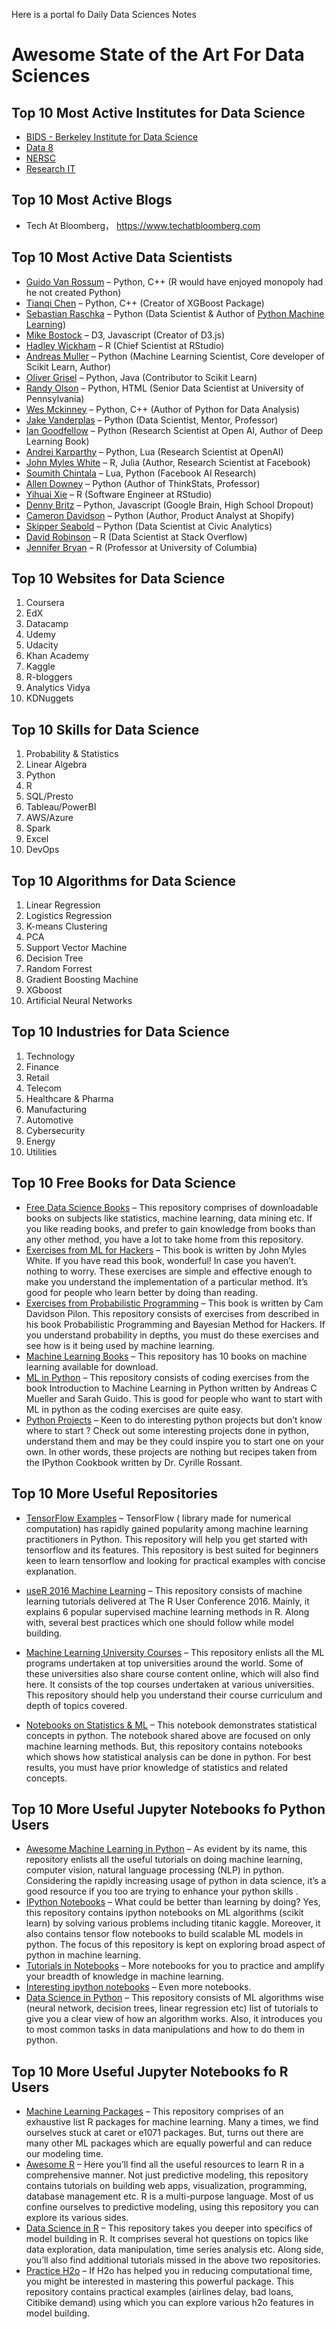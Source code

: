 Here is a portal fo Daily Data Sciences Notes 

# Awesome State of the Art For Data Sciences

## Top 10 Most Active Institutes for Data Science
+ [BIDS - Berkeley Institute for Data Science](https://bids.berkeley.edu/)
+ [Data 8](http://data8.org/)
+ [NERSC](http://www.nersc.gov/)
+ [Research IT](http://research-it.berkeley.edu/)

## Top 10 Most Active Blogs
+ Tech At Bloomberg， https://www.techatbloomberg.com

## Top 10 Most Active Data Scientists 
+ [Guido Van Rossum](https://github.com/gvanrossum) – Python, C++     (R would have enjoyed monopoly had he not created Python)
+ [Tianqi Chen](https://github.com/tqchen) – Python, C++                  (Creator of XGBoost Package)
+ [Sebastian Raschka](https://github.com/rasbt) – Python                (Data Scientist & Author of [Python Machine Learning](https://github.com/rasbt/python-machine-learning-book/tree/master/code))
+ [Mike Bostock](https://github.com/mbostock) – D3, Javascript            (Creator of D3.js)
+ [Hadley Wickham](https://github.com/hadley) – R                             (Chief Scientist at RStudio)
+ [Andreas Muller](https://github.com/amueller) – Python                      (Machine Learning Scientist, Core developer of Scikit Learn, Author)
+ [Oliver Grisel](https://github.com/ogrisel) – Python, Java                 (Contributor to Scikit Learn)
+ [Randy Olson](https://github.com/rhiever) – Python, HTML             (Senior Data Scientist at University of Pennsylvania)
+ [Wes Mckinney](https://github.com/wesm) – Python, C++              (Author of Python for Data Analysis)
+ [Jake Vanderplas](https://github.com/jakevdp) – Python                     (Data Scientist, Mentor, Professor)
+ [Ian Goodfellow](https://github.com/goodfeli) – Python                       (Research Scientist at Open AI, Author of Deep Learning Book)
+ [Andrej Karparthy](https://github.com/karpathy) – Python, Lua          (Research Scientist at OpenAI)
+ [John Myles White](https://github.com/johnmyleswhite)  – R, Julia                (Author, Research Scientist at Facebook)
+ [Soumith Chintala](https://github.com/soumith) – Lua, Python          (Facebook AI Research)
+ [Allen Downey](https://github.com/AllenDowney) – Python                          (Author of ThinkStats, Professor)
+ [Yihuai Xie](https://github.com/yihui) – R                                           (Software Engineer at RStudio)
+ [Denny Britz](https://github.com/dennybritz) – Python, Javascript         (Google Brain, High School Dropout)
+ [Cameron Davidson](https://github.com/CamDavidsonPilon) – Python                 (Author, Product Analyst at Shopify)
+ [Skipper Seabold](https://github.com/jseabold) – Python                      (Data Scientist at Civic Analytics)
+ [David Robinson](https://github.com/dgrtwo) – R                                 (Data Scientist at Stack Overflow)
+ [Jennifer Bryan](https://github.com/jennybc) – R                                   (Professor at University of Columbia)

## Top 10 Websites for Data Science

1. Coursera
2. EdX
3. Datacamp
4. Udemy
5. Udacity
6. Khan Academy
7. Kaggle 
8. R-bloggers
9. Analytics Vidya
10. KDNuggets

## Top 10 Skills for Data Science

1. Probability & Statistics 
2. Linear Algebra
3. Python
4. R
5. SQL/Presto
6. Tableau/PowerBI
7. AWS/Azure
8. Spark
9. Excel
10. DevOps

## Top 10 Algorithms for Data Science

1. Linear Regression
2. Logistics Regression
3. K-means Clustering
4. PCA
5. Support Vector Machine
6. Decision Tree
7. Random Forrest
8. Gradient Boosting Machine
9. XGboost
10. Artificial Neural Networks

## Top 10 Industries for Data Science

1. Technology 
2. Finance
3. Retail
4. Telecom
5. Healthcare & Pharma
6. Manufacturing 
7. Automotive
8. Cybersecurity 
9. Energy
10. Utilities

## Top 10 Free Books for Data Science
+ [Free Data Science Books](https://github.com/chaconnewu/free-data-science-books) – This repository comprises of downloadable books on subjects like statistics, machine learning, data mining etc. If you like reading books, and prefer to gain knowledge from books than any other method, you have a lot to take home from this repository.
+ [Exercises from ML for Hackers](https://github.com/johnmyleswhite/ML_for_Hackers) – This book is written by John Myles White. If you have read this book, wonderful! In case you haven’t. nothing to worry. These exercises are simple and effective enough to make you understand the implementation of a particular method. It’s good for people who learn better by doing than reading.
+ [Exercises from Probabilistic Programming](https://github.com/CamDavidsonPilon/Probabilistic-Programming-and-Bayesian-Methods-for-Hackers) – This book is written by  Cam Davidson Pilon. This repository consists of exercises from described in his book Probabilistic Programming and Bayesian Method for Hackers. If you understand probability in depths, you must do these exercises and see how is it being used by machine learning.
+ [Machine Learning Books](https://github.com/datalad/mlbooks) – This repository has 10 books on machine learning available for download.
+ [ML in Python](https://github.com/amueller/introduction_to_ml_with_python) – This repository consists of coding exercises from the book Introduction to Machine Learning in Python written by Andreas C Mueller and Sarah Guido. This is good for people who want to start with ML in python as the coding exercises are quite easy.
+ [Python Projects](https://github.com/ipython-books/cookbook-code) – Keen to do interesting python projects but don’t know where to start ? Check out some interesting projects done in python, understand them and may be they could inspire you to start one on your own. In other words, these projects are nothing but recipes taken from the IPython Cookbook written by Dr. Cyrille Rossant.


## Top 10 More Useful Repositories
+ [TensorFlow Examples](https://github.com/aymericdamien/TensorFlow-Examples) – TensorFlow ( library made for numerical computation) has rapidly gained popularity among machine learning practitioners in Python. This repository will help you get started with tensorflow and its features. This repository is best suited for beginners keen to learn tensorflow and looking for practical examples with concise explanation.

+ [useR 2016 Machine Learning](https://github.com/ledell/useR-machine-learning-tutorial) – This repository consists of machine learning tutorials delivered at The R User Conference 2016. Mainly, it explains 6 popular supervised machine learning methods in R. Along with, several best practices which one should follow while model building.

+ [Machine Learning University Courses](https://github.com/prakhar1989/awesome-courses#machine-learning) – This repository enlists all the ML programs undertaken at top universities around the world. Some of these universities also share course content online, which will also find here. It consists of the top courses undertaken at various universities. This repository should help you understand their course curriculum and depth of topics covered.

+ [Notebooks on Statistics & ML](https://github.com/leonvanbokhorst/NoteBooks-Statistics-and-MachineLearning) – This notebook demonstrates statistical concepts in python. The notebook shared above are focused on only machine learning methods. But, this repository contains notebooks which shows how statistical analysis can be done in python. For best results, you must have prior knowledge of statistics and related concepts.


## Top 10 More Useful Jupyter Notebooks fo Python Users
+ [Awesome Machine Learning in Python](https://github.com/josephmisiti/awesome-machine-learning#python) – As evident by its name, this repository enlists all the useful tutorials on doing machine learning, computer vision, natural language processing (NLP) in python. Considering the rapidly increasing usage of python in data science, it’s a good resource if you too are trying to enhance your python skills .
+ [IPython Notebooks](https://github.com/donnemartin/data-science-ipython-notebooks) – What could be better than learning by doing? Yes, this repository contains ipython notebooks on ML algorithms (scikit learn) by solving various problems including titanic kaggle. Moreover, it also contains tensor flow notebooks to build scalable ML models in python. The focus of this repository is kept on exploring broad aspect of python in machine learning.
+ [Tutorials in Notebooks](https://github.com/jonathan-bower/DataScienceResources#ipython-notebook-tutorials) – More notebooks for you to practice and amplify your breadth of knowledge in machine learning.
+ [Interesting ipython notebooks](https://github.com/ipython/ipython/wiki/A-gallery-of-interesting-IPython-Notebooks#statistics-machine-learning-and-data-science) – Even more notebooks.
+ [Data Science in Python](https://github.com/ujjwalkarn/DataSciencePython#data-science-with-python) – This repository consists of ML algorithms wise (neural network, decision trees, linear regression etc) list of tutorials to give you a clear view of how an algorithm works. Also, it introduces you to most common tasks in data manipulations and how to do them in python.

## Top 10 More Useful Jupyter Notebooks fo R Users
+ [Machine Learning Packages](https://github.com/josephmisiti/awesome-machine-learning#r) – This repository comprises of an exhaustive list R packages for machine learning. Many a times, we find ourselves stuck at caret or e1071 packages. But, turns out there are many other ML packages which are equally powerful and can reduce our modeling time.
+ [Awesome R](https://github.com/qinwf/awesome-R) – Here you’ll find all the useful resources to learn R in a comprehensive manner. Not just predictive modeling, this repository contains tutorials on building web apps, visualization, programming, database management etc. R is a multi-purpose language. Most of us confine ourselves to predictive modeling, using this repository you can explore its various sides.
+ [Data Science in R](https://github.com/ujjwalkarn/DataScienceR) – This repository takes you deeper into specifics of model building in R. It comprises several hot questions on topics like data exploration, data manipulation, time series analysis etc. Along side, you’ll also find additional tutorials missed in the above two repositories.
+ [Practice H2o](https://github.com/h2oai/h2o-3/tree/master/h2o-r/demos) – If H2o has helped you in reducing computational time, you might be interested in mastering this powerful package. This repository contains practical examples (airlines delay, bad loans, Citibike demand) using which you can explore various h2o features in model building.

